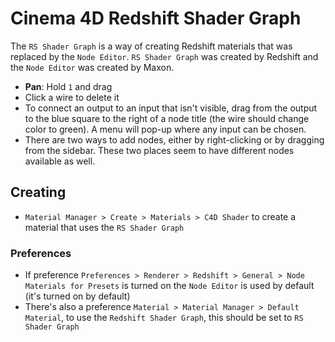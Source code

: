# Cinema 4D Redshift Shader Graph

The `RS Shader Graph` is a way of creating Redshift materials that was replaced by the `Node Editor`. `RS Shader Graph` was created by Redshift and the `Node Editor` was created by Maxon.

- **Pan**: Hold `1` and drag
- Click a wire to delete it
- To connect an output to an input that isn't visible, drag from the output to the blue square to the right of a node title (the wire should change color to green). A menu will pop-up where any input can be chosen.
- There are two ways to add nodes, either by right-clicking or by dragging from the sidebar. These two places seem to have different nodes available as well.

## Creating

- `Material Manager > Create > Materials > C4D Shader` to create a material that uses the `RS Shader Graph`

### Preferences

- If preference `Preferences > Renderer > Redshift > General > Node Materials for Presets` is turned on the `Node Editor` is used by default (it's turned on by default)
- There's also a preference `Material > Material Manager > Default Material`, to use the `Redshift Shader Graph`, this should be set to `RS Shader Graph`


